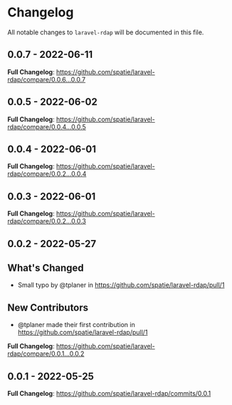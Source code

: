 # Changelog

All notable changes to `laravel-rdap` will be documented in this file.

## 0.0.7 - 2022-06-11

**Full Changelog**: https://github.com/spatie/laravel-rdap/compare/0.0.6...0.0.7

## 0.0.5 - 2022-06-02

**Full Changelog**: https://github.com/spatie/laravel-rdap/compare/0.0.4...0.0.5

## 0.0.4 - 2022-06-01

**Full Changelog**: https://github.com/spatie/laravel-rdap/compare/0.0.2...0.0.4

## 0.0.3 - 2022-06-01

**Full Changelog**: https://github.com/spatie/laravel-rdap/compare/0.0.2...0.0.3

## 0.0.2 - 2022-05-27

## What's Changed

- Small typo by @tplaner in https://github.com/spatie/laravel-rdap/pull/1

## New Contributors

- @tplaner made their first contribution in https://github.com/spatie/laravel-rdap/pull/1

**Full Changelog**: https://github.com/spatie/laravel-rdap/compare/0.0.1...0.0.2

## 0.0.1 - 2022-05-25

**Full Changelog**: https://github.com/spatie/laravel-rdap/commits/0.0.1
